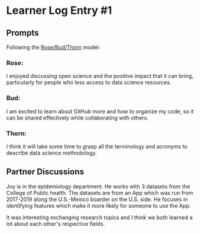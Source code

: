 # Learner Log Entry #1 

## Prompts
Following the [Rose/Bud/Thorn](https://www.panoramaed.com/blog/rose-bud-thorn-activity-and-worksheet#:~:text=%22Rose%2C%20Bud%2C%20Thorn%22%20is%20a%20mindful%20design%2D,day%2C%20week%2C%20or%20month.) model:

### Rose:
I enjoyed discussing open science and the positive impact that it can bring, particularly for people who less access to data science resources.

### Bud: 
I am excited to learn about GitHub more and how to organize my code, so it can be shared effectively while collaborating with others.

### Thorn: 
I think it will take some time to grasp all the terminology and acronyms to describe data science methodology.

## Partner Discussions

Joy is in the epidemiology department. He works with 3 datasets from the College of Public health. The datasets are from an App which was run from 2017-2019 along the U.S.-Mexico boarder on the U.S. side. He focuses in identifying features which make it more likely for someone to use the App.

It was interesting exchanging research topics and I think we both learned a lot about each other's respective fields.
